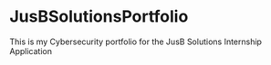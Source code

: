 # JusBSolutionsPortfolio
This is my Cybersecurity portfolio for the JusB Solutions Internship Application
